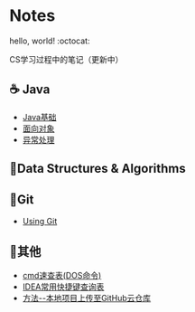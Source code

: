 # Notes

hello, world! :octocat:

CS学习过程中的笔记（更新中）



## :coffee: Java

* [Java基础](./notes/Java-basic.md)
* [面向对象](./notes/OOP-basic.md)
* [异常处理](./notes/Java-Exception-handling.md)



## :facepunch:Data Structures & Algorithms





## :star2:Git

* [Using Git](./notes/Using-Git.md)



## :ghost:其他

* [cmd速查表(DOS命令)](./notes/others/cmd速查表(DOS命令).md)
* [IDEA常用快捷键查询表](./notes/others/IDEA常用快捷键查询表.md)
* [方法--本地项目上传至GitHub云仓库](./notes/others/方法--本地项目上传至GitHub云仓库.md)

